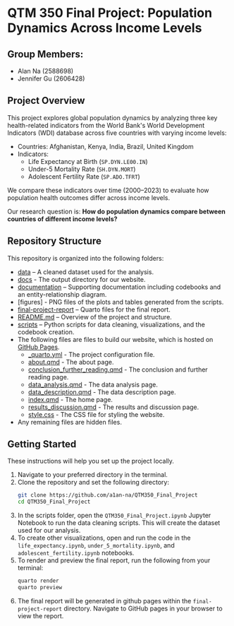 # QTM 350 Final Project: Population Dynamics Across Income Levels

## Group Members:
- Alan Na (2588698)
- Jennifer Gu (2606428)


## Project Overview
This project explores global population dynamics by analyzing three key health-related indicators from the World Bank's World Development Indicators (WDI) database across five countries with varying income levels:

- Countries: Afghanistan, Kenya, India, Brazil, United Kingdom  
- Indicators:
  - Life Expectancy at Birth (`SP.DYN.LE00.IN`)
  - Under-5 Mortality Rate (`SH.DYN.MORT`)
  - Adolescent Fertility Rate (`SP.ADO.TFRT`)

We compare these indicators over time (2000–2023) to evaluate how population health outcomes differ across income levels.


Our research question is: **How do population dynamics compare between countries of different income levels?**

## Repository Structure

This repository is organized into the following folders:

- [data](https://github.com/a1an-na/QTM350_Final_Project/tree/main/data) – A cleaned dataset used for the analysis.
- [docs](https://github.com/a1an-na/QTM350_Final_Project/tree/main/docs) - The output directory for our website.
- [documentation](https://github.com/a1an-na/QTM350_Final_Project/tree/main/documentation) – Supporting documentation including codebooks and an entity-relationship diagram.
- [figures] - PNG files of the plots and tables generated from the scripts.
- [final-project-report](https://github.com/a1an-na/QTM350_Final_Project/tree/main/final-project-report) – Quarto files for the final report.
- [README.md](https://github.com/a1an-na/QTM350_Final_Project/blob/main/README.md) – Overview of the project and structure.
- [scripts](https://github.com/a1an-na/QTM350_Final_Project/tree/main/scripts) – Python scripts for data cleaning, visualizations, and the codebook creation.
- The following files are files to build our website, which is hosted on [GitHub Pages](https://a1an-na.github.io/QTM350_Final_Project/).
  - [_quarto.yml](https://github.com/a1an-na/QTM350_Final_Project/blob/main/_quarto.yml) - The project configuration file.
  - [about.qmd](https://github.com/a1an-na/QTM350_Final_Project/blob/main/about.qmd) - The about page.
  - [conclusion_further_reading.qmd](https://github.com/a1an-na/QTM350_Final_Project/blob/main/conclusion_further_reading.qmd) - The conclusion and further reading page.
  - [data_analysis.qmd](https://github.com/a1an-na/QTM350_Final_Project/blob/main/data_analysis.qmd) - The data analysis page.
  - [data_description.qmd](https://github.com/a1an-na/QTM350_Final_Project/blob/main/data_description.qmd) - The data description page.
  - [index.qmd](https://github.com/a1an-na/QTM350_Final_Project/blob/main/index.qmd) - The home page.
  - [results_discussion.qmd](https://github.com/a1an-na/QTM350_Final_Project/blob/main/results_discussion.qmd) - The results and discussion page.
  - [style.css](https://github.com/a1an-na/QTM350_Final_Project/blob/main/styles.css) - The CSS file for styling the website.
- Any remaining files are hidden files.

## Getting Started

These instructions will help you set up the project locally.

1. Navigate to your preferred directory in the terminal.
2. Clone the repository and set the following directory:
    ```bash
    git clone https://github.com/a1an-na/QTM350_Final_Project
    cd QTM350_Final_Project
    ```
3. In the scripts folder, open the `QTM350_Final_Project.ipynb` Jupyter Notebook to run the data cleaning scripts. This will create the dataset used for our analysis.
4. To create other visualizations, open and run the code in the `life_expectancy.ipynb`, `under_5_mortality.ipynb`, and `adolescent_fertility.ipynb` notebooks.
5. To render and preview the final report, run the following from your terminal:
    ```bash
    quarto render
    quarto preview
    ```
6. The final report will be generated in github pages within the `final-project-report` directory. Navigate to GitHub pages in your browser to view the report.